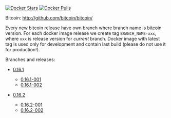 [![Docker Stars](https://img.shields.io/docker/stars/exodusmovement/bitcoind.svg?style=flat-square)](https://hub.docker.com/r/exodusmovement/bitcoind/)
[![Docker Pulls](https://img.shields.io/docker/pulls/exodusmovement/bitcoind.svg?style=flat-square)](https://hub.docker.com/r/exodusmovement/bitcoind/)

Bitcoin: http://github.com/bitcoin/bitcoin/

Every new bitcoin release have own branch where branch name is bitcoin version. For each docker image release we create tag `BRANCH_NAME-xxx`, where `xxx` is release version for *current* branch. Docker image with latest tag is used only for development and contain last build (please do not use it for production!).

Branches and releases:

  - [0.16.1](https://github.com/ExodusMovement/docker-bitcoind/tree/0.16.1)
    - [0.16.1-001](https://github.com/ExodusMovement/docker-bitcoind/tree/0.16.1-001)
    - [0.16.1-002](https://github.com/ExodusMovement/docker-bitcoind/tree/0.16.1-002)

  - [0.16.2](https://github.com/ExodusMovement/docker-bitcoind/tree/0.16.2)
    - [0.16.2-001](https://github.com/ExodusMovement/docker-bitcoind/tree/0.16.2-001)
    - [0.16.2-002](https://github.com/ExodusMovement/docker-bitcoind/tree/0.16.2-002)
